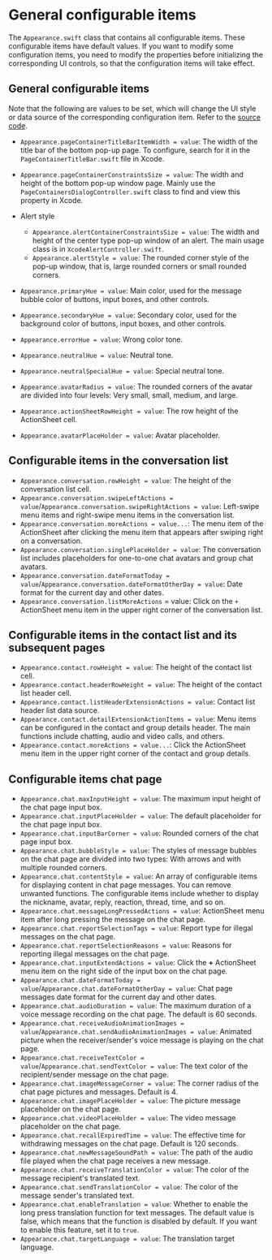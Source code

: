 # General configurable items

The `Appearance.swift` class that contains all configurable items. These configurable items have default values. If you want to modify some configuration items, you need to modify the properties before initializing the corresponding UI controls, so that the configuration items will take effect.

## General configurable items

Note that the following are values to be set, which will change the UI style or data source of the corresponding configuration item. Refer to the [source code](https://github.com/easemob/chatuikit-ios).

- `Appearance.pageContainerTitleBarItemWidth = value`: The width of the title bar of the bottom pop-up page. To configure, search for it in the `PageContainerTitleBar.swift` file in Xcode.
- `Appearance.pageContainerConstraintsSize = value`: The width and height of the bottom pop-up window page. Mainly use the `PageContainersDialogController.swift` class to find and view this property in Xcode.
- Alert style

    - `Appearance.alertContainerConstraintsSize = value`: The width and height of the center type pop-up window of an alert. The main usage class is in `XcodeAlertController.swift`.
    - `Appearance.alertStyle = value`: The rounded corner style of the pop-up window, that is, large rounded corners or small rounded corners.
  
- `Appearance.primaryHue = value`: Main color, used for the message bubble color of buttons, input boxes, and other controls.
- `Appearance.secondaryHue = value`: Secondary color, used for the background color of buttons, input boxes, and other controls.
- `Appearance.errorHue = value`: Wrong color tone.
- `Appearance.neutralHue = value`: Neutral tone.
- `Appearance.neutralSpecialHue = value`: Special neutral  tone.
- `Appearance.avatarRadius = value`: The rounded corners of the avatar are divided into four levels: Very small, small, medium, and large.
- `Appearance.actionSheetRowHeight = value`: The row height of the ActionSheet cell.
- `Appearance.avatarPlaceHolder = value`: Avatar placeholder.

## Configurable items in the conversation list

- `Appearance.conversation.rowHeight = value`: The height of the conversation list cell.
- `Appearance.conversation.swipeLeftActions = value`/`Appearance.conversation.swipeRightActions = value`: Left-swipe menu items and right-swipe menu items in the conversation list.
- `Appearance.conversation.moreActions = value...`: The menu item of the ActionSheet after clicking the menu item that appears after swiping right on a conversation.
- `Appearance.conversation.singlePlaceHolder = value`: The conversation list includes placeholders for one-to-one chat avatars and group chat avatars.
- `Appearance.conversation.dateFormatToday = value`/`Appearance.conversation.dateFormatOtherDay = value`: Date format for the current day and other dates. 
- `Appearance.conversation.listMoreActions` = value: Click on the `+` ActionSheet menu item in the upper right corner of the conversation list.

## Configurable items in the contact list and its subsequent pages

- `Appearance.contact.rowHeight = value`: The height of the contact list cell.
- `Appearance.contact.headerRowHeight = value`: The height of the contact list header cell.
- `Appearance.contact.listHeaderExtensionActions = value`: Contact list header list data source.
- `Appearance.contact.detailExtensionActionItems = value`: Menu items can be configured in the contact and group details header. The main functions include chatting, audio and video calls, and others.
- `Appearance.contact.moreActions = value...`: Click the ActionSheet menu item in the upper right corner of the contact and group details.

## Configurable items chat page 

- `Appearance.chat.maxInputHeight = value`: The maximum input height of the chat page input box.
- `Appearance.chat.inputPlaceHolder = value`: The default placeholder for the chat page input box.
- `Appearance.chat.inputBarCorner = value`: Rounded corners of the chat page input box.
- `Appearance.chat.bubbleStyle = value`: The styles of message bubbles on the chat page are divided into two types: With arrows and with multiple rounded corners.
- `Appearance.chat.contentStyle = value`: An array of configurable items for displaying content in chat page messages. You can remove unwanted functions. The configurable items include whether to display the nickname, avatar, reply, reaction, thread, time, and so on.
- `Appearance.chat.messageLongPressedActions = value`: ActionSheet menu item after long pressing the message on the chat page.
- `Appearance.chat.reportSelectionTags = value`: Report type for illegal messages on the chat page.
- `Appearance.chat.reportSelectionReasons = value`: Reasons for reporting illegal messages on the chat page.
- `Appearance.chat.inputExtendActions = value`: Click the **+** ActionSheet menu item on the right side of the input box on the chat page.
- `Appearance.chat.dateFormatToday = value`/`Appearance.chat.dateFormatOtherDay = value`: Chat page messages date format for the current day and other dates.
- `Appearance.chat.audioDuration = value`: The maximum duration of a voice message recording on the chat page. The default is 60 seconds.
- `Appearance.chat.receiveAudioAnimationImages = value`/`Appearance.chat.sendAudioAnimationImages = value`: Animated picture when the receiver/sender's voice message is playing on the chat page.
- `Appearance.chat.receiveTextColor = value`/`Appearance.chat.sendTextColor = value`: The text color of the recipient/sender message on the chat page.
- `Appearance.chat.imageMessageCorner = value`: The corner radius of the chat page pictures and messages. Default is 4.
- `Appearance.chat.imagePlaceHolder = value`: The picture message placeholder on the chat page.
- `Appearance.chat.videoPlaceHolder = value`: The video message placeholder on the chat page.
- `Appearance.chat.recallExpiredTime = value`: The effective time for withdrawing messages on the chat page. Default is 120 seconds.
- `Appearance.chat.newMessageSoundPath = value`: The path of the audio file played when the chat page receives a new message.
- `Appearance.chat.receiveTranslationColor = value`: The color of the message recipient's translated text.
- `Appearance.chat.sendTranslationColor = value`: The color of the message sender's translated text.
- `Appearance.chat.enableTranslation = value`: Whether to enable the long press translation function for text messages. The default value is false, which means that the function is disabled by default. If you want to enable this feature, set it to `true`.
- `Appearance.chat.targetLanguage = value`: The translation target language.
